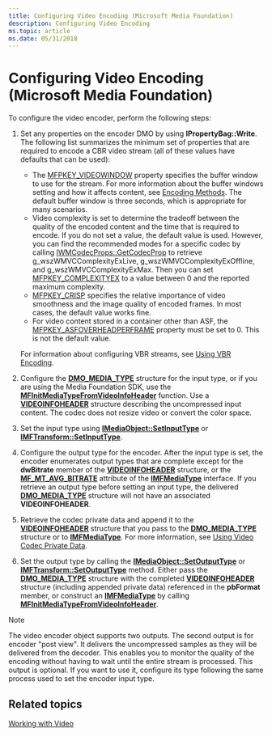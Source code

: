```yaml
---
title: Configuring Video Encoding (Microsoft Media Foundation)
description: Configuring Video Encoding
ms.topic: article
ms.date: 05/31/2018
---
```


# Configuring Video Encoding (Microsoft Media Foundation)

To configure the video encoder, perform the following steps:

1.  Set any properties on the encoder DMO by using **IPropertyBag::Write**. The following list summarizes the minimum set of properties that are required to encode a CBR video stream (all of these values have defaults that can be used):

    -   The [MFPKEY\_VIDEOWINDOW](mfpkey-videowindowproperty.md) property specifies the buffer window to use for the stream. For more information about the buffer windows setting and how it affects content, see [Encoding Methods](encodingmethods.md). The default buffer window is three seconds, which is appropriate for many scenarios.
    -   Video complexity is set to determine the tradeoff between the quality of the encoded content and the time that is required to encode. If you do not set a value, the default value is used. However, you can find the recommended modes for a specific codec by calling [IWMCodecProps::GetCodecProp](/windows/desktop/api/wmcodecdsp/nf-wmcodecdsp-iwmcodecprops-getcodecprop) to retrieve g\_wszWMVCComplexityExLive, g\_wszWMVCComplexityExOffline, and g\_wszWMVCComplexityExMax. Then you can set [MFPKEY\_COMPLEXITYEX](mfpkey-complexityexproperty.md) to a value between 0 and the reported maximum complexity.
    -   [MFPKEY\_CRISP](mfpkey-crispproperty.md) specifies the relative importance of video smoothness and the image quality of encoded frames. In most cases, the default value works fine.
    -   For video content stored in a container other than ASF, the [MFPKEY\_ASFOVERHEADPERFRAME](mfpkey-asfoverheadperframeproperty.md) property must be set to 0. This is not the default value.

    For information about configuring VBR streams, see [Using VBR Encoding](usingvbrencoding.md).

2.  Configure the [**DMO\_MEDIA\_TYPE**](/previous-versions/windows/desktop/api/mediaobj/ns-mediaobj-dmo_media_type) structure for the input type, or if you are using the Media Foundation SDK, use the [**MFInitMediaTypeFromVideoInfoHeader**](/windows/desktop/api/mfapi/nf-mfapi-mfinitmediatypefromvideoinfoheader) function. Use a [**VIDEOINFOHEADER**](/previous-versions/windows/desktop/api/amvideo/ns-amvideo-videoinfoheader) structure describing the uncompressed input content. The codec does not resize video or convert the color space.
3.  Set the input type using [**IMediaObject::SetInputType**](/previous-versions/windows/desktop/api/mediaobj/nf-mediaobj-imediaobject-setinputtype) or [**IMFTransform::SetInputType**](/windows/desktop/api/mftransform/nf-mftransform-imftransform-setinputtype).
4.  Configure the output type for the encoder. After the input type is set, the encoder enumerates output types that are complete except for the **dwBitrate** member of the [**VIDEOINFOHEADER**](/previous-versions/windows/desktop/api/amvideo/ns-amvideo-videoinfoheader) structure, or the [**MF\_MT\_AVG\_BITRATE**](mf-mt-avg-bitrate-attribute.md) attribute of the [**IMFMediaType**](/windows/desktop/api/mfobjects/nn-mfobjects-imfmediatype) interface. If you retrieve an output type before setting an input type, the delivered [**DMO\_MEDIA\_TYPE**](/previous-versions/windows/desktop/api/mediaobj/ns-mediaobj-dmo_media_type) structure will not have an associated **VIDEOINFOHEADER**.
5.  Retrieve the codec private data and append it to the [**VIDEOINFOHEADER**](/previous-versions/windows/desktop/api/amvideo/ns-amvideo-videoinfoheader) structure that you pass to the [**DMO\_MEDIA\_TYPE**](/previous-versions/windows/desktop/api/mediaobj/ns-mediaobj-dmo_media_type) structure or to [**IMFMediaType**](/windows/desktop/api/mfobjects/nn-mfobjects-imfmediatype). For more information, see [Using Video Codec Private Data](usingvideocodecprivatedata.md).
6.  Set the output type by calling the [**IMediaObject::SetOutputType**](/previous-versions/windows/desktop/api/mediaobj/nf-mediaobj-imediaobject-setoutputtype) or [**IMFTransform::SetOutputType**](/windows/desktop/api/mftransform/nf-mftransform-imftransform-setoutputtype) method. Either pass the [**DMO\_MEDIA\_TYPE**](/previous-versions/windows/desktop/api/mediaobj/ns-mediaobj-dmo_media_type) structure with the completed [**VIDEOINFOHEADER**](/previous-versions/windows/desktop/api/amvideo/ns-amvideo-videoinfoheader) structure (including appended private data) referenced in the **pbFormat** member, or construct an [**IMFMediaType**](/windows/desktop/api/mfobjects/nn-mfobjects-imfmediatype) by calling [**MFInitMediaTypeFromVideoInfoHeader**](/windows/desktop/api/mfapi/nf-mfapi-mfinitmediatypefromvideoinfoheader).

> [!Note]  
> The video encoder object supports two outputs. The second output is for encoder "post view". It delivers the uncompressed samples as they will be delivered from the decoder. This enables you to monitor the quality of the encoding without having to wait until the entire stream is processed. This output is optional. If you want to use it, configure its type following the same process used to set the encoder input type.

## Related topics

<dl> <dt>

[Working with Video](workingwithvideo.md)
</dt> </dl>
